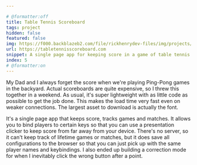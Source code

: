 ```yaml
---

# @formatter:off
title: Table Tennis Scoreboard
tags: project
hidden: false
featured: false
img: https://f000.backblazeb2.com/file/rickhenrydev-files/img/projects/5-table-tennis-scoreboard.png
url: https://tabletennisscoreboard.com
snippet: A single page app for keeping score in a game of table tennis. Built with Eleventy.
index: 5
# @formatter:on
---
```


My Dad and I always forget the score when we're playing Ping-Pong games in the backyard. Actual scoreboards are quite
expensive, so I threw this together in a weekend. As usual, it's super lightweight with as little code as possible to
get the job done. This makes the load time very fast even on weaker connections. The largest asset to download is
actually the font.

It's a single page app that keeps score, tracks games and matches. It allows you to bind players to certain keys so that
you can use a presentation clicker to keep score from far away from your device. There's no server, so it can't keep
track of lifetime games or matches, but it does save all configurations to the browser so that you can just pick up with
the same player names and keybindings. I also ended up building a correction mode for when I inevitably click the wrong
button after a point. 
